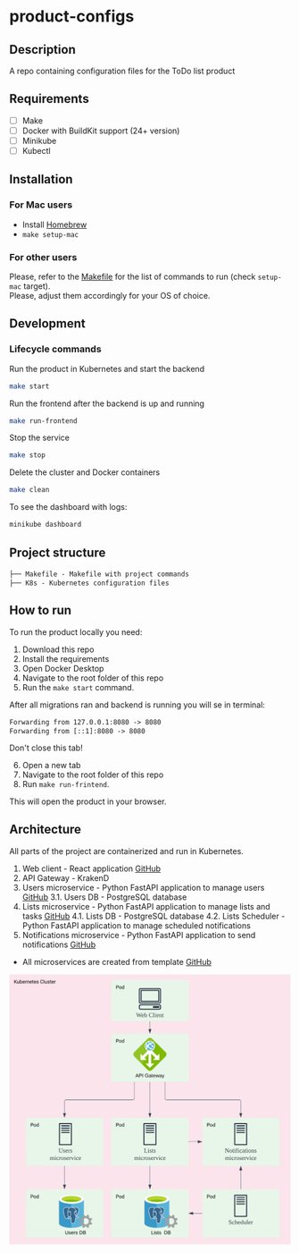 # product-configs

## Description

A repo containing configuration files for the ToDo list product

## Requirements

- [ ] Make
- [ ] Docker with BuildKit support (24+ version)
- [ ] Minikube
- [ ] Kubectl

## Installation

### For Mac users

* Install [Homebrew](https://brew.sh/)
* `make setup-mac`

### For other users

Please, refer to the [Makefile](Makefile) for the list of commands to run (check `setup-mac` target).  
Please, adjust them accordingly for your OS of choice.

## Development

### Lifecycle commands

Run the product in Kubernetes and start the backend

```bash
make start 
```

Run the frontend after the backend is up and running

```bash
make run-frontend
```

Stop the service

```bash
make stop
```

Delete the cluster and Docker containers

```bash
make clean
```

To see the dashboard with logs:

```bash
minikube dashboard
```


## Project structure

```
├── Makefile - Makefile with project commands
├── K8s - Kubernetes configuration files
```

## How to run

To run the product locally you need:
1. Download this repo
2. Install the requirements
3. Open Docker Desktop
4. Navigate to the root folder of this repo
5. Run the `make start` command. 

After all migrations ran and backend is running you will se in terminal:

```
Forwarding from 127.0.0.1:8080 -> 8080
Forwarding from [::1]:8080 -> 8080
```

Don't close this tab! 

6. Open a new tab
7. Navigate to the root folder of this repo
8. Run `make run-frintend`. 

This will open the product in your browser.

## Architecture

All parts of the project are containerized and run in Kubernetes.

1. Web client - React application [GitHub](https://github.com/bochkov-delvify-test/web-client)
2. API Gateway - KrakenD
3. Users microservice - Python FastAPI application to manage users [GitHub](https://github.com/bochkov-delvify-test/users-microservice)
    3.1. Users DB - PostgreSQL database
4. Lists microservice - Python FastAPI application to manage lists and tasks [GitHub](https://github.com/bochkov-delvify-test/lists-microservice)
    4.1. Lists DB - PostgreSQL database
    4.2. Lists Scheduler - Python FastAPI application to manage scheduled notifications
5. Notifications microservice - Python FastAPI application to send notifications [GitHub](https://github.com/bochkov-delvify-test/notifications-microservice)

* All microservices are created from template [GitHub](https://github.com/bochkov-delvify-test/microservice-template)

![ToDoList architecture.jpeg](ToDoList%20architecture.jpeg?raw=true "ToDoList architecture.jpeg")